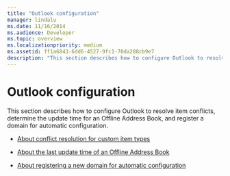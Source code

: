 ```yaml
---
title: "Outlook configuration"
manager: lindalu
ms.date: 11/16/2014
ms.audience: Developer
ms.topic: overview
ms.localizationpriority: medium
ms.assetid: ff1a6843-6dd6-4527-9fc1-70da288cb9e7
description: "This section describes how to configure Outlook to resolve item conflicts, determine the update time for an Offline Address Book, and register a domain for automatic configuration."
---
```


# Outlook configuration

This section describes how to configure Outlook to resolve item conflicts, determine the update time for an Offline Address Book, and register a domain for automatic configuration.

- [About conflict resolution for custom item types](about-conflict-resolution-for-custom-item-types.md)
    
- [About the last update time of an Offline Address Book](about-the-last-update-time-of-an-offline-address-book.md)
    
- [About registering a new domain for automatic configuration](about-registering-a-new-domain-for-automatic-configuration.md)
    

